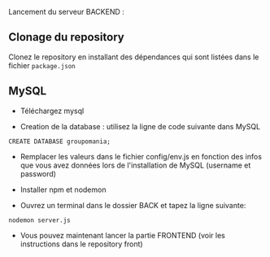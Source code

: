 Lancement du serveur BACKEND :

## Clonage du repository
Clonez le repository en installant des dépendances qui sont listées dans le fichier `package.json`

## MySQL

- Téléchargez mysql 

- Creation de la database : utilisez la ligne de code suivante dans MySQL

`CREATE DATABASE groupomania;`

- Remplacer les valeurs dans le fichier config/env.js en fonction des infos que vous avez données lors de l'installation de MySQL (username et password)

- Installer npm et nodemon


- Ouvrez un terminal dans le dossier BACK et tapez la ligne suivante:

`nodemon server.js`

- Vous pouvez maintenant lancer la partie FRONTEND (voir les instructions dans le repository front)
